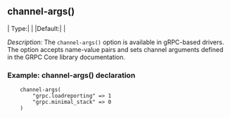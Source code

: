 ## channel-args()

|   Type:|      |
|Default:|      |

*Description:* The `channel-args()` option is available in gRPC-based drivers. The option accepts name-value pairs and sets channel arguments defined in the GRPC Core library documentation.

### Example: channel-args() declaration

```config
    channel-args(
        "grpc.loadreporting" => 1
        "grpc.minimal_stack" => 0
    )
```
